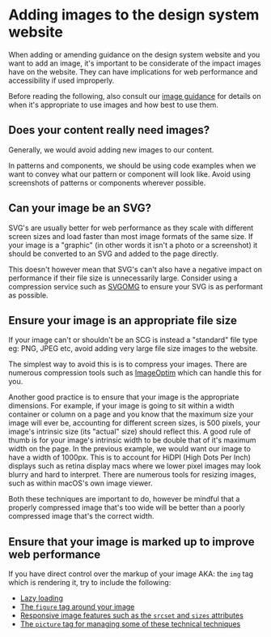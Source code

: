 # Adding images to the design system website
When adding or amending guidance on the design system website and you want to add an image, it's important to be considerate of the impact images have on the website. They can have implications for web performance and accessibility if used improperly.

Before reading the following, also consult our [image guidance](https://design-system.service.gov.uk/styles/images/) for details on when it's appropriate to use images and how best to use them.

## Does your content really need images?
Generally, we would avoid adding new images to our content.

In patterns and components, we should be using code examples when we want to convey what our pattern or component will look like. Avoid using screenshots of patterns or components wherever possible.

## Can your image be an SVG?
SVG's are usually better for web performance as they scale with different screen sizes and load faster than most image formats of the same size. If your image is a "graphic" (in other words it isn't a photo or a screenshot) it should be converted to an SVG and added to the page directly.

This doesn't however mean that SVG's can't also have a negative impact on performance if their file size is unnecessarily large. Consider using a compression service such as [SVGOMG](https://jakearchibald.github.io/svgomg/) to ensure your SVG is as performant as possible.

## Ensure your image is an appropriate file size
If your image can't or shouldn't be an SCG is instead a "standard" file type eg: PNG, JPEG etc, avoid adding very large file size images to the website.

The simplest way to avoid this is is to compress your images. There are numerous compression tools such as [ImageOptim](https://imageoptim.com/mac) which can handle this for you.

Another good practice is to ensure that your image is the appropriate dimensions. For example, if your image is going to sit within a width container or column on a page and you know that the maximum size your image will ever be, accounting for different screen sizes, is 500 pixels, your image's intrinsic size (its "actual" size) should reflect this. A good rule of thumb is for your image's intrinsic width to be double that of it's maximum width on the page. In the previous example, we would want our image to have a width of 1000px. This is to account for HiDPI (High Dots Per Inch) displays such as retina display macs where we lower pixel images may look blurry and hard to interpret. There are numerous tools for resizing images, such as within macOS's own image viewer.

Both these techniques are important to do, however be mindful that a properly compressed image that's too wide will be better than a poorly compressed image that's the correct width.

## Ensure that your image is marked up to improve web performance
If you have direct control over the markup of your image AKA: the `img` tag which is rendering it, try to include the following:

- [Lazy loading](https://developer.mozilla.org/en-US/docs/Web/Performance/Lazy_loading)
- [The `figure` tag around your image](https://developer.mozilla.org/en-US/docs/Web/HTML/Element/figure)
- [Responsive image features such as the `srcset` and `sizes` attributes](https://developer.mozilla.org/en-US/docs/Learn/HTML/Multimedia_and_embedding/Responsive_images)
- [The `picture` tag for managing some of these technical techniques](https://developer.mozilla.org/en-US/docs/Web/HTML/Element/picture)

